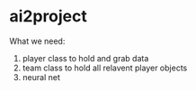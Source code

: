 # ai2project

What we need:
1. player class to hold and grab data
2. team class to hold all relavent player objects
3. neural net
